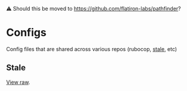 ⚠️ Should this be moved to https://github.com/flatiron-labs/pathfinder?

# Configs
Config files that are shared across various repos (rubocop, [stale](https://github.com/organizations/flatiron-labs/settings/installations/115469), etc)

## Stale
[View raw](https://github.com/flatiron-labs/configs/raw/main/.github/stale.yml).
